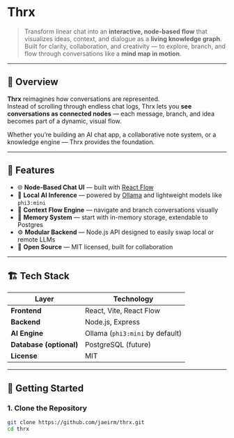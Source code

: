 # Thrx

> Transform linear chat into an **interactive, node-based flow** that visualizes ideas, context, and dialogue as a **living knowledge graph**.  
> Built for clarity, collaboration, and creativity — to explore, branch, and flow through conversations like a **mind map in motion**.

---

## 🌟 Overview

**Thrx** reimagines how conversations are represented.  
Instead of scrolling through endless chat logs, Thrx lets you **see conversations as connected nodes** — each message, branch, and idea becomes part of a dynamic, visual flow.

Whether you’re building an AI chat app, a collaborative note system, or a knowledge engine — Thrx provides the foundation.

---

## 🧩 Features

- 🌐 **Node-Based Chat UI** — built with [React Flow](https://reactflow.dev/)
- 🧠 **Local AI Inference** — powered by [Ollama](https://ollama.ai/) and lightweight models like `phi3:mini`
- 🔁 **Context Flow Engine** — navigate and branch conversations visually
- 💾 **Memory System** — start with in-memory storage, extendable to Postgres
- ⚙️ **Modular Backend** — Node.js API designed to easily swap local or remote LLMs
- 🧍 **Open Source** — MIT licensed, built for collaboration

---

## 🏗️ Tech Stack

| Layer | Technology |
|-------|-------------|
| **Frontend** | React, Vite, React Flow |
| **Backend** | Node.js, Express |
| **AI Engine** | Ollama (`phi3:mini` by default) |
| **Database (optional)** | PostgreSQL (future) |
| **License** | MIT |

---

## 🚀 Getting Started

### 1. Clone the Repository
```bash
git clone https://github.com/jaeirm/thrx.git
cd thrx
